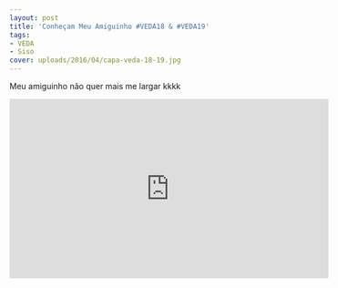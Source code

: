 ```yaml
---
layout: post
title: 'Conheçam Meu Amiguinho #VEDA18 & #VEDA19'
tags:
- VEDA
- Siso
cover: uploads/2016/04/capa-veda-18-19.jpg
---
```


Meu amiguinho não quer mais me largar kkkk

<iframe width="560" height="315" src="https://www.youtube.com/embed/m0YLucv5o9o" frameborder="0" allowfullscreen></iframe>
